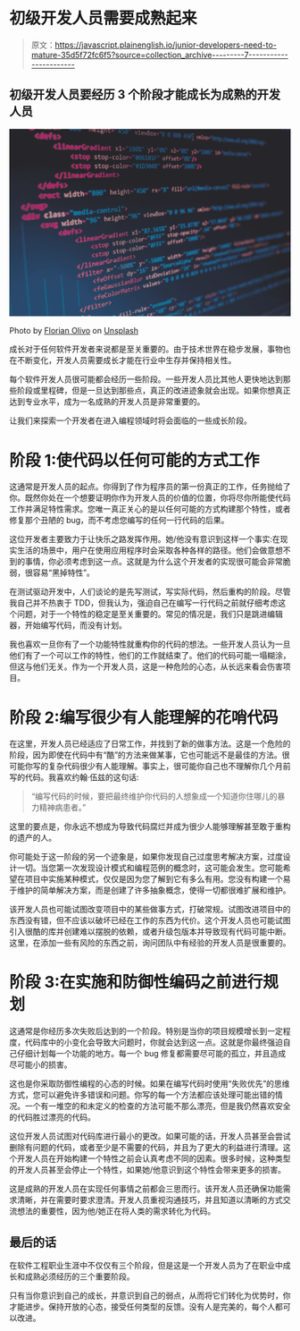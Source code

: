 # 初级开发人员需要成熟起来

> 原文：<https://javascript.plainenglish.io/junior-developers-need-to-mature-35d5f72fc6f5?source=collection_archive---------7----------------------->

## 初级开发人员要经历 3 个阶段才能成长为成熟的开发人员

![](img/b72453523bd67d714d2db8db2f4473d8.png)

Photo by [Florian Olivo](https://unsplash.com/@florianolv?utm_source=medium&utm_medium=referral) on [Unsplash](https://unsplash.com?utm_source=medium&utm_medium=referral)

成长对于任何软件开发者来说都是至关重要的。由于技术世界在稳步发展，事物也在不断变化，开发人员需要成长才能在行业中生存并保持相关性。

每个软件开发人员很可能都会经历一些阶段。一些开发人员比其他人更快地达到那些阶段或里程碑，但是一旦达到那些点，真正的改进迹象就会出现。如果你想真正达到专业水平，成为一名成熟的开发人员是非常重要的。

让我们来探索一个开发者在进入编程领域时将会面临的一些成长阶段。

# 阶段 1:使代码以任何可能的方式工作

这通常是开发人员的起点。你得到了作为程序员的第一份真正的工作，任务抛给了你。既然你处在一个想要证明你作为开发人员的价值的位置，你将尽你所能使代码工作并满足特性需求。您唯一真正关心的是以任何可能的方式构建那个特性，或者修复那个丑陋的 bug，而不考虑您编写的任何一行代码的后果。

这位开发者主要致力于让快乐之路发挥作用。她/他没有意识到这样一个事实:在现实生活的场景中，用户在使用应用程序时会采取各种各样的路径。他们会做意想不到的事情，你必须考虑到这一点。这就是为什么这个开发者的实现很可能会非常脆弱，很容易“黑掉特性”。

在测试驱动开发中，人们谈论的是先写测试，写实际代码，然后重构的阶段。尽管我自己并不热衷于 TDD，但我认为，强迫自己在编写一行代码之前就仔细考虑这个问题，对于一个特性的稳定是至关重要的。常见的情况是，我们只是跳进编辑器，开始编写代码，而没有计划。

我也喜欢一旦你有了一个功能特性就重构你的代码的想法。一些开发人员认为一旦他们有了一个可以工作的特性，他们的工作就结束了。他们的代码可能一塌糊涂，但这与他们无关。作为一个开发人员，这是一种危险的心态，从长远来看会伤害项目。

# 阶段 2:编写很少有人能理解的花哨代码

在这里，开发人员已经适应了日常工作，并找到了新的做事方法。这是一个危险的阶段，因为即使在代码中有“酷”的方法来做某事，它也可能远不是最佳的方法。很可能你写的复杂代码很少有人能理解。事实上，很可能你自己也不理解你几个月前写的代码。我喜欢约翰·伍兹的这句话:

> “编写代码的时候，要把最终维护你代码的人想象成一个知道你住哪儿的暴力精神病患者。”

这里的要点是，你永远不想成为导致代码腐烂并成为很少人能够理解甚至敢于重构的遗产的人。

你可能处于这一阶段的另一个迹象是，如果你发现自己过度思考解决方案，过度设计一切。当您第一次发现设计模式和编程范例的概念时，这可能会发生。您可能希望在项目中实施某种模式，仅仅是因为您了解到它有多么有用。您没有构建一个易于维护的简单解决方案，而是创建了许多抽象概念，使得一切都很难扩展和维护。

该开发人员也可能试图改变项目中的某些做事方式，打破常规。试图改进项目中的东西没有错，但不应该以破坏已经在工作的东西为代价。这个开发人员也可能试图引入很酷的库并创建难以摆脱的依赖，或者升级包版本并导致现有代码可能中断。这里，在添加一些有风险的东西之前，询问团队中有经验的开发人员是很重要的。

# 阶段 3:在实施和防御性编码之前进行规划

这通常是你经历多次失败后达到的一个阶段。特别是当你的项目规模增长到一定程度，代码库中的小变化会导致大问题时，你就会达到这一点。这就是你最终强迫自己仔细计划每一个功能的地方。每一个 bug 修复都需要尽可能的孤立，并且造成尽可能小的损害。

这也是你采取防御性编程的心态的时候。如果在编写代码时使用“失败优先”的思维方式，您可以避免许多错误和问题。你写的每一个方法都应该处理可能出错的情况。一个有一堆空的和未定义的检查的方法可能不那么漂亮，但是我仍然喜欢安全的代码胜过漂亮的代码。

这位开发人员试图对代码库进行最小的更改。如果可能的话，开发人员甚至会尝试删除有问题的代码，或者至少是不需要的代码，并且为了更大的利益进行清理。这个开发人员在开始构建一个特性之前会认真考虑不同的因素。很多时候，这种类型的开发人员甚至会停止一个特性，如果她/他意识到这个特性会带来更多的损害。

这是成熟的开发人员在实现任何事情之前都会三思而行。该开发人员还确保功能需求清晰，并在需要时要求澄清。开发人员重视沟通技巧，并且知道以清晰的方式交流想法的重要性，因为他/她正在将人类的需求转化为代码。

## 最后的话

在软件工程职业生涯中不仅仅有三个阶段，但是这是一个开发人员为了在职业中成长和成熟必须经历的三个重要阶段。

只有当你意识到自己的成长，并意识到自己的弱点，从而将它们转化为优势时，你才能进步。保持开放的心态，接受任何类型的反馈。没有人是完美的，每个人都可以改进。